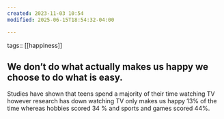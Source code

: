 ```yaml
---
created: 2023-11-03 10:54
modified: 2025-06-15T18:54:32-04:00

---
```

tags:: [[happiness]]

## We don’t do what actually makes us happy we choose to do what is easy.

Studies have shown that teens spend a majority of their time watching TV however research has down watching TV only makes us happy 13% of the time whereas hobbies scored 34 % and sports and games scored 44%.
